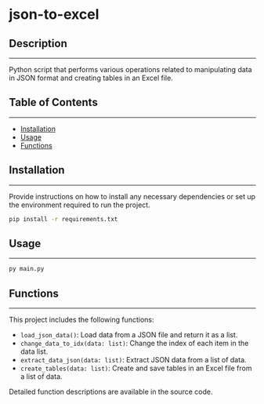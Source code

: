 # json-to-excel

## Description
---------
Python script that performs various operations related to manipulating data in JSON format and creating tables in an Excel file.

## Table of Contents
---------
- [Installation](#installation)
- [Usage](#usage)
- [Functions](#functions)

## Installation
---------
Provide instructions on how to install any necessary dependencies or set up the environment required to run the project.

```bash
pip install -r requirements.txt
```

## Usage
---------
```bash
py main.py
```

## Functions
---------
This project includes the following functions:

- `load_json_data()`: Load data from a JSON file and return it as a list.
- `change_data_to_idx(data: list)`: Change the index of each item in the data list.
- `extract_data_json(data: list)`: Extract JSON data from a list of data.
- `create_tables(data: list)`: Create and save tables in an Excel file from a list of data.

Detailed function descriptions are available in the source code.
